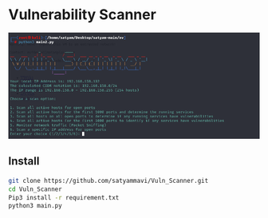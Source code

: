 # Vulnerability Scanner

![Vuls-Abstract](Photo/Scanner.png)

## Install
```bash
git clone https://github.com/satyammavi/Vuln_Scanner.git
cd Vuln_Scanner
Pip3 install -r requirement.txt
python3 main.py
```

